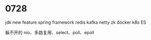 # 0728
jdk new feature
spring framework
redis
kafka
netty
zk
docker k8s
ES


躲不开的 nio、多路复用、select、poll、epoll